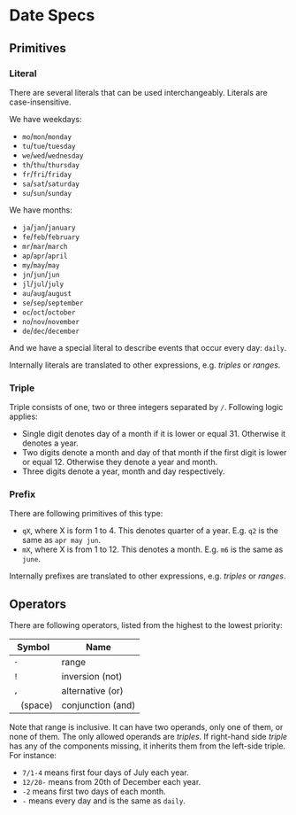 # Date Specs

## Primitives

### Literal

There are several literals that can be used interchangeably. Literals are case-insensitive.

We have weekdays:

* `mo`/`mon`/`monday`
* `tu`/`tue`/`tuesday`
* `we`/`wed`/`wednesday`
* `th`/`thu`/`thursday`
* `fr`/`fri`/`friday`
* `sa`/`sat`/`saturday`
* `su`/`sun`/`sunday`

We have months:

* `ja`/`jan`/`january`
* `fe`/`feb`/`february`
* `mr`/`mar`/`march`
* `ap`/`apr`/`april`
* `my`/`may`/`may`
* `jn`/`jun`/`jun`
* `jl`/`jul`/`july`
* `au`/`aug`/`august`
* `se`/`sep`/`september`
* `oc`/`oct`/`october`
* `no`/`nov`/`november`
* `de`/`dec`/`december`

And we have a special literal to describe events that occur every day: `daily`.

Internally literals are translated to other expressions, e.g. *triples* or *ranges*.

### Triple

Triple consists of one, two or three integers separated by `/`. Following logic applies:

- Single digit denotes day of a month if it is lower or equal 31. Otherwise it denotes a year.
- Two digits denote a month and day of that month if the first digit is lower or equal 12. Otherwise they denote a year and month.
- Three digits denote a year, month and day respectively.


### Prefix

There are following primitives of this type:

- `qX`, where X is form 1 to 4. This denotes quarter of a year. E.g. `q2` is the same as `apr may jun`.
- `mX`, where X is from 1 to 12. This denotes a month. E.g. `m6` is the same as `june`.

Internally prefixes are translated to other expressions, e.g. *triples* or *ranges*.


## Operators

There are following operators, listed from the highest to the lowest priority:

| Symbol   | Name |
| -------- | ---- |
| `-`      | range |
| `!`      | inversion (not) |
| `,`      | alternative (or) |
| ` ` (space) | conjunction (and) |

Note that range is inclusive. It can have two operands, only one of them, or none of them. The only allowed operands are *triples*. If right-hand side *triple* has any of the components missing, it inherits them from the left-side triple. For instance:

- `7/1-4` means first four days of July each year.
- `12/20-` means from 20th of December each year.
- `-2` means first two days of each month.
- `-` means every day and is the same as `daily`.

